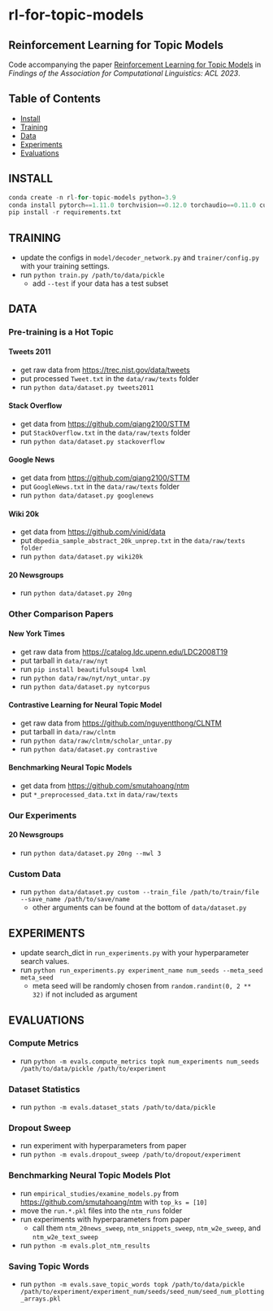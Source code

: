 # rl-for-topic-models

## Reinforcement Learning for Topic Models

Code accompanying the paper [Reinforcement Learning for Topic Models](https://aclanthology.org/2023.findings-acl.265/) in *Findings of the Association for Computational Linguistics: ACL 2023*.

## Table of Contents

- [Install](#install)
- [Training](#training)
- [Data](#data)
- [Experiments](#experiments)
- [Evaluations](#evaluations)

## INSTALL
```python
conda create -n rl-for-topic-models python=3.9
conda install pytorch==1.11.0 torchvision==0.12.0 torchaudio==0.11.0 cudatoolkit=11.3 -c pytorch
pip install -r requirements.txt
```

## TRAINING

- update the configs in ```model/decoder_network.py``` and ```trainer/config.py``` with your training settings.
- run ```python train.py /path/to/data/pickle```
  - add ```--test``` if your data has a test subset

## DATA

### Pre-training is a Hot Topic

#### Tweets 2011
- get raw data from https://trec.nist.gov/data/tweets
- put processed ```Tweet.txt``` in the ```data/raw/texts``` folder
- run ```python data/dataset.py tweets2011```

#### Stack Overflow
- get data from https://github.com/qiang2100/STTM
- put ```StackOverflow.txt``` in the ```data/raw/texts``` folder
- run ```python data/dataset.py stackoverflow```

#### Google News
- get data from https://github.com/qiang2100/STTM
- put ```GoogleNews.txt``` in the ```data/raw/texts``` folder
- run ```python data/dataset.py googlenews```

#### Wiki 20k
- get data from https://github.com/vinid/data
- put ```dbpedia_sample_abstract_20k_unprep.txt``` in the ```data/raw/texts folder```
- run ```python data/dataset.py wiki20k```

#### 20 Newsgroups
- run ```python data/dataset.py 20ng```

### Other Comparison Papers

#### New York Times
- get raw data from https://catalog.ldc.upenn.edu/LDC2008T19
- put tarball in ```data/raw/nyt```
- run ```pip install beautifulsoup4 lxml```
- run ```python data/raw/nyt/nyt_untar.py```
- run ```python data/dataset.py nytcorpus```

#### Contrastive Learning for Neural Topic Model
- get raw data from https://github.com/nguyentthong/CLNTM
- put tarball in ```data/raw/clntm```
- run ```python data/raw/clntm/scholar_untar.py```
- run ```python data/dataset.py contrastive```

#### Benchmarking Neural Topic Models
- get data from https://github.com/smutahoang/ntm
- put ```*_preprocessed_data.txt``` in ```data/raw/texts```

### Our Experiments

#### 20 Newsgroups
- run ```python data/dataset.py 20ng --mwl 3```

### Custom Data

- run ```python data/dataset.py custom --train_file /path/to/train/file --save_name /path/to/save/name```
  - other arguments can be found at the bottom of ```data/dataset.py```

## EXPERIMENTS

- update search_dict in ```run_experiments.py``` with your hyperparameter search values.
- run ```python run_experiments.py experiment_name num_seeds --meta_seed meta_seed```
  - meta seed will be randomly chosen from ```random.randint(0, 2 ** 32)``` if not included as argument

## EVALUATIONS

### Compute Metrics
- run ```python -m evals.compute_metrics topk num_experiments num_seeds /path/to/data/pickle /path/to/experiment```

### Dataset Statistics
- run ```python -m evals.dataset_stats /path/to/data/pickle```

### Dropout Sweep
- run experiment with hyperparameters from paper
- run ```python -m evals.dropout_sweep /path/to/dropout/experiment```

### Benchmarking Neural Topic Models Plot
- run ```empirical_studies/examine_models.py``` from https://github.com/smutahoang/ntm with ```top_ks = [10]```
- move the ```run.*.pkl``` files into the ```ntm_runs``` folder
- run experiments with hyperparameters from paper
  - call them ```ntm_20news_sweep```, ```ntm_snippets_sweep```, ```ntm_w2e_sweep```, and ```ntm_w2e_text_sweep```
- run ```python -m evals.plot_ntm_results```

### Saving Topic Words
- run ```python -m evals.save_topic_words topk /path/to/data/pickle /path/to/experiment/experiment_num/seeds/seed_num/seed_num_plotting_arrays.pkl```

